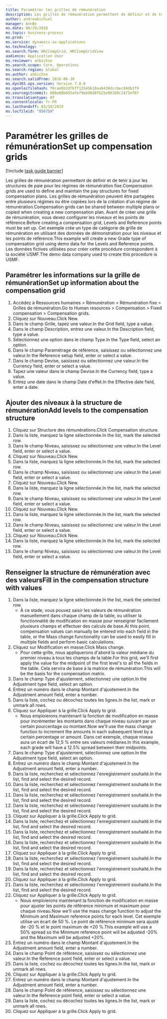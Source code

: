 ```yaml
---
title: Paramétrer les grilles de rémunération
description: Les grilles de rémunération permettent de définir et de tenir à jour les structures de paie pour les régimes de rémunération fixe.
author: andreabichsel
manager: AnnBe
ms.date: 08/29/2018
ms.topic: business-process
ms.prod: ''
ms.service: dynamics-ax-applications
ms.technology: ''
ms.search.form: HRCCompGrid, HRCCompGridView
audience: Application User
ms.reviewer: anbichse
ms.search.scope: Core, Operations
ms.search.region: Global
ms.author: anbichse
ms.search.validFrom: 2016-06-30
ms.dyn365.ops.version: Version 7.0.0
ms.openlocfilehash: f0caebb2dfbff12545610aa6438dccbec84db3f9
ms.sourcegitcommit: 608e68b603afef9eb98d8fb25e90109c2473ef87
ms.translationtype: HT
ms.contentlocale: fr-FR
ms.lasthandoff: 03/19/2019
ms.locfileid: "856759"
---
```

# <a name="set-up-compensation-grids"></a><span data-ttu-id="8a7a8-103">Paramétrer les grilles de rémunération</span><span class="sxs-lookup"><span data-stu-id="8a7a8-103">Set up compensation grids</span></span>

[!include [task guide banner](../../includes/task-guide-banner.md)]

<span data-ttu-id="8a7a8-104">Les grilles de rémunération permettent de définir et de tenir à jour les structures de paie pour les régimes de rémunération fixe.</span><span class="sxs-lookup"><span data-stu-id="8a7a8-104">Compensation grids are used to define and maintain the pay structures for fixed compensation plans.</span></span> <span data-ttu-id="8a7a8-105">Les grilles de rémunération peuvent être partagées entre plusieurs régimes ou être copiées lors de la création d'un régime de rémunération.</span><span class="sxs-lookup"><span data-stu-id="8a7a8-105">Compensation grids can be shared between multiple plans or copied when creating a new compensation plan.</span></span>  <span data-ttu-id="8a7a8-106">Avant de créer une grille de rémunération, vous devez configurer les niveaux et les points de référence.</span><span class="sxs-lookup"><span data-stu-id="8a7a8-106">Before creating a compensation grid, Levels and Reference points must be set up.</span></span> <span data-ttu-id="8a7a8-107">Cet exemple crée un type de catégorie de grille de rémunération en utilisant des données de démonstration pour les niveaux et les points de référence.</span><span class="sxs-lookup"><span data-stu-id="8a7a8-107">This example will create a new Grade type of compensation grid using demo data for the Levels and Reference points.</span></span> <span data-ttu-id="8a7a8-108">Les données fictives utilisées pour créer cette procédure correspondent à la société USMF.</span><span class="sxs-lookup"><span data-stu-id="8a7a8-108">The demo data company used to create this procedure is USMF.</span></span>


## <a name="set-up-information-about-the-compensation-grid"></a><span data-ttu-id="8a7a8-109">Paramétrer les informations sur la grille de rémunération</span><span class="sxs-lookup"><span data-stu-id="8a7a8-109">Set up information about the compensation grid</span></span>
1. <span data-ttu-id="8a7a8-110">Accédez à Ressources humaines > Rémunération > Rémunération fixe > Grilles de rémunération.</span><span class="sxs-lookup"><span data-stu-id="8a7a8-110">Go to Human resources > Compensation > Fixed compensation > Compensation grids.</span></span>
2. <span data-ttu-id="8a7a8-111">Cliquez sur Nouveau.</span><span class="sxs-lookup"><span data-stu-id="8a7a8-111">Click New.</span></span>
3. <span data-ttu-id="8a7a8-112">Dans le champ Grille, tapez une valeur.</span><span class="sxs-lookup"><span data-stu-id="8a7a8-112">In the Grid field, type a value.</span></span>
4. <span data-ttu-id="8a7a8-113">Dans le champ Description, entrez une valeur.</span><span class="sxs-lookup"><span data-stu-id="8a7a8-113">In the Description field, type a value.</span></span>
5. <span data-ttu-id="8a7a8-114">Sélectionnez une option dans le champ Type.</span><span class="sxs-lookup"><span data-stu-id="8a7a8-114">In the Type field, select an option.</span></span>
6. <span data-ttu-id="8a7a8-115">Dans le champ Paramétrage de référence, saisissez ou sélectionnez une valeur.</span><span class="sxs-lookup"><span data-stu-id="8a7a8-115">In the Reference setup field, enter or select a value.</span></span>
7. <span data-ttu-id="8a7a8-116">Dans le champ Devise, saisissez ou sélectionnez une valeur.</span><span class="sxs-lookup"><span data-stu-id="8a7a8-116">In the Currency field, enter or select a value.</span></span>
8. <span data-ttu-id="8a7a8-117">Tapez une valeur dans le champ Devise.</span><span class="sxs-lookup"><span data-stu-id="8a7a8-117">In the Currency field, type a value.</span></span>
9. <span data-ttu-id="8a7a8-118">Entrez une date dans le champ Date d'effet.</span><span class="sxs-lookup"><span data-stu-id="8a7a8-118">In the Effective date field, enter a date.</span></span>

## <a name="add-levels-to-the-compensation-structure"></a><span data-ttu-id="8a7a8-119">Ajouter des niveaux à la structure de rémunération</span><span class="sxs-lookup"><span data-stu-id="8a7a8-119">Add levels to the compensation structure</span></span>
1. <span data-ttu-id="8a7a8-120">Cliquez sur Structure des rémunérations.</span><span class="sxs-lookup"><span data-stu-id="8a7a8-120">Click Compensation structure.</span></span>
2. <span data-ttu-id="8a7a8-121">Dans la liste, marquez la ligne sélectionnée.</span><span class="sxs-lookup"><span data-stu-id="8a7a8-121">In the list, mark the selected row.</span></span>
3. <span data-ttu-id="8a7a8-122">Dans le champ Niveau, saisissez ou sélectionnez une valeur.</span><span class="sxs-lookup"><span data-stu-id="8a7a8-122">In the Level field, enter or select a value.</span></span>
4. <span data-ttu-id="8a7a8-123">Cliquez sur Nouveau.</span><span class="sxs-lookup"><span data-stu-id="8a7a8-123">Click New.</span></span>
5. <span data-ttu-id="8a7a8-124">Dans la liste, marquez la ligne sélectionnée.</span><span class="sxs-lookup"><span data-stu-id="8a7a8-124">In the list, mark the selected row.</span></span>
6. <span data-ttu-id="8a7a8-125">Dans le champ Niveau, saisissez ou sélectionnez une valeur.</span><span class="sxs-lookup"><span data-stu-id="8a7a8-125">In the Level field, enter or select a value.</span></span>
7. <span data-ttu-id="8a7a8-126">Cliquez sur Nouveau.</span><span class="sxs-lookup"><span data-stu-id="8a7a8-126">Click New.</span></span>
8. <span data-ttu-id="8a7a8-127">Dans la liste, marquez la ligne sélectionnée.</span><span class="sxs-lookup"><span data-stu-id="8a7a8-127">In the list, mark the selected row.</span></span>
9. <span data-ttu-id="8a7a8-128">Dans le champ Niveau, saisissez ou sélectionnez une valeur.</span><span class="sxs-lookup"><span data-stu-id="8a7a8-128">In the Level field, enter or select a value.</span></span>
10. <span data-ttu-id="8a7a8-129">Cliquez sur Nouveau.</span><span class="sxs-lookup"><span data-stu-id="8a7a8-129">Click New.</span></span>
11. <span data-ttu-id="8a7a8-130">Dans la liste, marquez la ligne sélectionnée.</span><span class="sxs-lookup"><span data-stu-id="8a7a8-130">In the list, mark the selected row.</span></span>
12. <span data-ttu-id="8a7a8-131">Dans le champ Niveau, saisissez ou sélectionnez une valeur.</span><span class="sxs-lookup"><span data-stu-id="8a7a8-131">In the Level field, enter or select a value.</span></span>
13. <span data-ttu-id="8a7a8-132">Cliquez sur Nouveau.</span><span class="sxs-lookup"><span data-stu-id="8a7a8-132">Click New.</span></span>
14. <span data-ttu-id="8a7a8-133">Dans la liste, marquez la ligne sélectionnée.</span><span class="sxs-lookup"><span data-stu-id="8a7a8-133">In the list, mark the selected row.</span></span>
15. <span data-ttu-id="8a7a8-134">Dans le champ Niveau, saisissez ou sélectionnez une valeur.</span><span class="sxs-lookup"><span data-stu-id="8a7a8-134">In the Level field, enter or select a value.</span></span>

## <a name="fill-in-the-compensation-structure-with-values"></a><span data-ttu-id="8a7a8-135">Renseigner la structure de rémunération avec des valeurs</span><span class="sxs-lookup"><span data-stu-id="8a7a8-135">Fill in the compensation structure with values</span></span>
1. <span data-ttu-id="8a7a8-136">Dans la liste, marquez la ligne sélectionnée.</span><span class="sxs-lookup"><span data-stu-id="8a7a8-136">In the list, mark the selected row.</span></span>
    * <span data-ttu-id="8a7a8-137">À ce stade, vous pouvez saisir les valeurs de rémunération manuellement dans chaque champ de la table, ou utiliser la fonctionnalité de modification en masse pour renseigner facilement plusieurs champs et effectuer des calculs de base.</span><span class="sxs-lookup"><span data-stu-id="8a7a8-137">At this point, compensation values can manually be entered into each field in the table, or the Mass change functionality can be used to easily fill in multiple fields and perform basic calculations.</span></span>  
2. <span data-ttu-id="8a7a8-138">Cliquez sur Modification en masse.</span><span class="sxs-lookup"><span data-stu-id="8a7a8-138">Click Mass change.</span></span>
    * <span data-ttu-id="8a7a8-139">Pour cette grille, nous appliquerons d'abord la valeur médiane du premier niveau à tous les champs de la table.</span><span class="sxs-lookup"><span data-stu-id="8a7a8-139">For this grid, we'll first apply the value for the midpoint of the first level's to all the fields in the table.</span></span> <span data-ttu-id="8a7a8-140">Cela servira de base à la matrice de rémunération.</span><span class="sxs-lookup"><span data-stu-id="8a7a8-140">This will be the basis for the compensation matrix.</span></span>  
3. <span data-ttu-id="8a7a8-141">Dans le champ Type d'ajustement, sélectionnez une option.</span><span class="sxs-lookup"><span data-stu-id="8a7a8-141">In the Adjustment type field, select an option.</span></span>
4. <span data-ttu-id="8a7a8-142">Entrez un numéro dans le champ Montant d'ajustement.</span><span class="sxs-lookup"><span data-stu-id="8a7a8-142">In the Adjustment amount field, enter a number.</span></span>
5. <span data-ttu-id="8a7a8-143">Dans la liste, cochez ou décochez toutes les lignes.</span><span class="sxs-lookup"><span data-stu-id="8a7a8-143">In the list, mark or unmark all rows.</span></span>
6. <span data-ttu-id="8a7a8-144">Cliquez sur Appliquer à la grille.</span><span class="sxs-lookup"><span data-stu-id="8a7a8-144">Click Apply to grid.</span></span>
    * <span data-ttu-id="8a7a8-145">Nous emploierons maintenant la fonction de modification en masse pour incrémenter les montants dans chaque niveau suivant par un certain pourcentage ou montant.</span><span class="sxs-lookup"><span data-stu-id="8a7a8-145">Now we'll use the mass change function to increment the amounts in each subsequent level by a certain percentage or amount.</span></span> <span data-ttu-id="8a7a8-146">Dans cet exemple, chaque niveau aura un écart de 12,5 % entre ses valeurs médianes.</span><span class="sxs-lookup"><span data-stu-id="8a7a8-146">In this example, each grade will have a 12.5% spread between their midpoints.</span></span>  
7. <span data-ttu-id="8a7a8-147">Dans le champ Type d'ajustement, sélectionnez une option.</span><span class="sxs-lookup"><span data-stu-id="8a7a8-147">In the Adjustment type field, select an option.</span></span>
8. <span data-ttu-id="8a7a8-148">Entrez un numéro dans le champ Montant d'ajustement.</span><span class="sxs-lookup"><span data-stu-id="8a7a8-148">In the Adjustment amount field, enter a number.</span></span>
9. <span data-ttu-id="8a7a8-149">Dans la liste, recherchez et sélectionnez l'enregistrement souhaité.</span><span class="sxs-lookup"><span data-stu-id="8a7a8-149">In the list, find and select the desired record.</span></span>
10. <span data-ttu-id="8a7a8-150">Dans la liste, recherchez et sélectionnez l'enregistrement souhaité.</span><span class="sxs-lookup"><span data-stu-id="8a7a8-150">In the list, find and select the desired record.</span></span>
11. <span data-ttu-id="8a7a8-151">Dans la liste, recherchez et sélectionnez l'enregistrement souhaité.</span><span class="sxs-lookup"><span data-stu-id="8a7a8-151">In the list, find and select the desired record.</span></span>
12. <span data-ttu-id="8a7a8-152">Dans la liste, recherchez et sélectionnez l'enregistrement souhaité.</span><span class="sxs-lookup"><span data-stu-id="8a7a8-152">In the list, find and select the desired record.</span></span>
13. <span data-ttu-id="8a7a8-153">Cliquez sur Appliquer à la grille.</span><span class="sxs-lookup"><span data-stu-id="8a7a8-153">Click Apply to grid.</span></span>
14. <span data-ttu-id="8a7a8-154">Dans la liste, recherchez et sélectionnez l'enregistrement souhaité.</span><span class="sxs-lookup"><span data-stu-id="8a7a8-154">In the list, find and select the desired record.</span></span>
15. <span data-ttu-id="8a7a8-155">Dans la liste, recherchez et sélectionnez l'enregistrement souhaité.</span><span class="sxs-lookup"><span data-stu-id="8a7a8-155">In the list, find and select the desired record.</span></span>
16. <span data-ttu-id="8a7a8-156">Dans la liste, recherchez et sélectionnez l'enregistrement souhaité.</span><span class="sxs-lookup"><span data-stu-id="8a7a8-156">In the list, find and select the desired record.</span></span>
17. <span data-ttu-id="8a7a8-157">Cliquez sur Appliquer à la grille.</span><span class="sxs-lookup"><span data-stu-id="8a7a8-157">Click Apply to grid.</span></span>
18. <span data-ttu-id="8a7a8-158">Dans la liste, recherchez et sélectionnez l'enregistrement souhaité.</span><span class="sxs-lookup"><span data-stu-id="8a7a8-158">In the list, find and select the desired record.</span></span>
19. <span data-ttu-id="8a7a8-159">Dans la liste, recherchez et sélectionnez l'enregistrement souhaité.</span><span class="sxs-lookup"><span data-stu-id="8a7a8-159">In the list, find and select the desired record.</span></span>
20. <span data-ttu-id="8a7a8-160">Cliquez sur Appliquer à la grille.</span><span class="sxs-lookup"><span data-stu-id="8a7a8-160">Click Apply to grid.</span></span>
21. <span data-ttu-id="8a7a8-161">Dans la liste, recherchez et sélectionnez l'enregistrement souhaité.</span><span class="sxs-lookup"><span data-stu-id="8a7a8-161">In the list, find and select the desired record.</span></span>
22. <span data-ttu-id="8a7a8-162">Cliquez sur Appliquer à la grille.</span><span class="sxs-lookup"><span data-stu-id="8a7a8-162">Click Apply to grid.</span></span>
    * <span data-ttu-id="8a7a8-163">Nous emploierons maintenant la fonction de modification en masse pour ajuster les points de référence minimum et maximum pour chaque niveau.</span><span class="sxs-lookup"><span data-stu-id="8a7a8-163">Now we'll use the mass change function to adjust the Minimum and Maximum reference points for each level.</span></span> <span data-ttu-id="8a7a8-164">Cet exemple utilise un écart de 50 %. Le point de référence minimum sera ajusté de -20 % et le point maximum de +20 %.</span><span class="sxs-lookup"><span data-stu-id="8a7a8-164">This example will use a 50% spread so the Minimum reference point will be adjusted -20% and the Maximum will be adjusted +20%.</span></span>  
23. <span data-ttu-id="8a7a8-165">Entrez un numéro dans le champ Montant d'ajustement.</span><span class="sxs-lookup"><span data-stu-id="8a7a8-165">In the Adjustment amount field, enter a number.</span></span>
24. <span data-ttu-id="8a7a8-166">Dans le champ Point de référence, saisissez ou sélectionnez une valeur.</span><span class="sxs-lookup"><span data-stu-id="8a7a8-166">In the Reference point field, enter or select a value.</span></span>
25. <span data-ttu-id="8a7a8-167">Dans la liste, cochez ou décochez toutes les lignes.</span><span class="sxs-lookup"><span data-stu-id="8a7a8-167">In the list, mark or unmark all rows.</span></span>
26. <span data-ttu-id="8a7a8-168">Cliquez sur Appliquer à la grille.</span><span class="sxs-lookup"><span data-stu-id="8a7a8-168">Click Apply to grid.</span></span>
27. <span data-ttu-id="8a7a8-169">Entrez un numéro dans le champ Montant d'ajustement.</span><span class="sxs-lookup"><span data-stu-id="8a7a8-169">In the Adjustment amount field, enter a number.</span></span>
28. <span data-ttu-id="8a7a8-170">Dans le champ Point de référence, saisissez ou sélectionnez une valeur.</span><span class="sxs-lookup"><span data-stu-id="8a7a8-170">In the Reference point field, enter or select a value.</span></span>
29. <span data-ttu-id="8a7a8-171">Dans la liste, cochez ou décochez toutes les lignes.</span><span class="sxs-lookup"><span data-stu-id="8a7a8-171">In the list, mark or unmark all rows.</span></span>
30. <span data-ttu-id="8a7a8-172">Cliquez sur Appliquer à la grille.</span><span class="sxs-lookup"><span data-stu-id="8a7a8-172">Click Apply to grid.</span></span>

